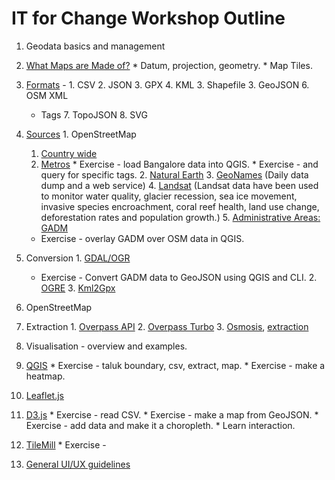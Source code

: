 # IT for Change Workshop Outline

1. Geodata basics and management
  0. [What Maps are Made of?](https://github.com/veltman/learninglunches/tree/master/maps#what-maps-are-made-of)
    * Datum, projection, geometry.
    * Map Tiles. 
  1. [Formats](http://geohackers.in/2013/11/spatial-data-formats-101/) - 
    1. CSV
    2. JSON
    3. GPX
    4. KML
    3. Shapefile
    3. GeoJSON
    6. OSM XML
      * Tags
    7. TopoJSON
    8. SVG
  2. [Sources](http://datahub.io/group/geodata)
    1. OpenStreetMap
        1. [Country wide](http://download.geofabrik.de/openstreetmap/)
        2. [Metros](http://metro.teczno.com/)
          * Exercise - load Bangalore data into QGIS.
          * Exercise - and query for specific tags.
    2. [Natural Earth](http://www.naturalearthdata.com/downloads/) 
    3. [GeoNames](http://geonames.org) (Daily data dump and a web service)
    4. [Landsat](http://landsat.gsfc.nasa.gov/) (Landsat data have been used to monitor water quality, glacier recession, sea ice movement, invasive species encroachment, coral reef health, land use change, deforestation rates and population growth.)
    5. [Administrative Areas: GADM](http://www.gadm.org/)
      * Exercise - overlay GADM over OSM data in QGIS.
  3. Conversion
    1. [GDAL/OGR](https://github.com/mikelmaron/Cartonama/blob/master/cartonama.md#data-swiss-army-knives)
      * Exercise - Convert GADM data to GeoJSON using QGIS and CLI.
    2. [OGRE](http://ogre.adc4gis.com/)
    3. [Kml2Gpx](http://kml2gpx.com/)
  
2. OpenStreetMap
  1. Extraction
    1. [Overpass API](http://wiki.openstreetmap.org/wiki/Overpass_API)
    2. [Overpass Turbo](http://overpass-turbo.eu/)
    3. [Osmosis](https://wiki.openstreetmap.org/wiki/Osmosis), [extraction](https://github.com/mikelmaron/Cartonama/blob/master/cartonama.md#extract-specific-key-value-pairs)
  
4. Visualisation - overview and examples.
  0. [QGIS](http://geohackers.in/2013/05/adding-the-spatial-element-to-your-data/#more-73)
    * Exercise - taluk boundary, csv, extract, map.
    * Exercise - make a heatmap.
  1. [Leaflet.js](http://leafletjs.com/examples.html)
  2. [D3.js](http://alignedleft.com/tutorials/d3)
    * Exercise - read CSV.
    * Exercise - make a map from GeoJSON.
    * Exercise - add data and make it a choropleth.
    * Learn interaction.
  3. [TileMill](http://dataforradicals.com/the-insanely-illustrated-guide-to-your-first-tile-mill-map/)
    * Exercise - 

5. [General UI/UX guidelines](https://www.gov.uk/design-principles)
